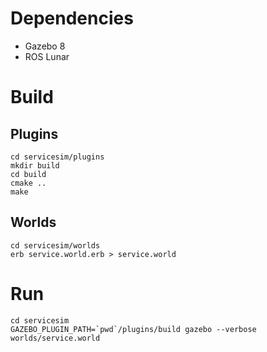# Dependencies

* Gazebo 8
* ROS Lunar

# Build

## Plugins

    cd servicesim/plugins
    mkdir build
    cd build
    cmake ..
    make

## Worlds

    cd servicesim/worlds
    erb service.world.erb > service.world

# Run

    cd servicesim
    GAZEBO_PLUGIN_PATH=`pwd`/plugins/build gazebo --verbose worlds/service.world
